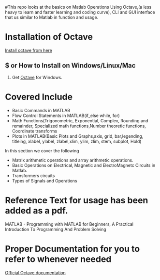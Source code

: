
#This repo looks at the basics on Matlab Operations Using Octave,(a less heavy to learn and faster learning and coding curve), CLI and GUI interface that us similar to Matlab in function and usage.

# Installation of Octave
[Install octave from here](https://www.gnu.org/software/octave/download)

$ or
How to Install on Windows/Linux/Mac
-------------------------

1.  Get [Octave](http://www.octave.org) for Windows.

# Covered Include
- Basic Commands in MATLAB
- Flow Control Statements in MATLAB(if_else while, for)
- Math Functions(Trigonometric, Exponential, Complex, Rounding and remainder, Specialized math functions,Number theoretic functions, Coordinate transforms
- Plots in MATLAB(Basic Plots and Graphs,axis, grid, bar,legending, titleing, xlabel, ylabel, zlabel,xlim, ylim, zlim, stem, subplot, Hold)

In this section we cover the following 
 * Matrix arithmetic operations and array arithmetic operations.  
 * Basic Operations on Electrical, Magnetic and ElectroMagnetc Circuits in Matlab.
 * Transformers circuits 
 * Types of Signals and Operations 



# Reference Text for usage has been added as a pdf.
MATLAB - Programming with MATLAB for Beginners, A Practical Introduction To Programming And Problem Solving

# Proper Documentation for you to refer to whenever needed
[Official Octave documentation](https://octave.org/octave.pdf)

